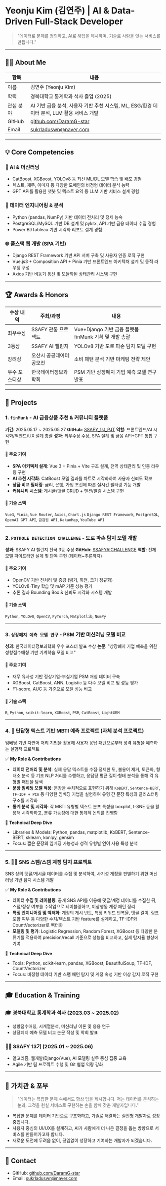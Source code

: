 # Yeonju Kim (김연주) | AI & Data-Driven Full-Stack Developer

> "데이터로 문제를 정의하고, AI로 해답을 제시하며, 기술로 사람을 잇는 서비스를 만듭니다."

---

## 👩‍💻 About Me

| 항목     | 내용                                                       |
| ------ | -------------------------------------------------------- |
| 이름     | 김연주 (Yeonju Kim)                                         |
| 학력     | 경북대학교 통계학과 석사 졸업 (2025)                                  |
| 관심 분야  | AI 기반 금융 분석, 사용자 기반 추천 시스템, ML, ESG/환경 데이터 분석, LLM 활용 서비스 개발 |
| GitHub | [github.com/DaramG-star](https://github.com/DaramG-star) |
| Email  | [sukrladuswn@naver.com](mailto:sukrladuswn@naver.com)    |

---

## 💡 Core Competencies

### 🧠 AI & 머신러닝

* CatBoost, XGBoost, YOLOv8 등 최신 ML/DL 모델 학습 및 배포 경험
* 텍스트, 재무, 이미지 등 다양한 도메인의 비정형 데이터 분석 능력
* GPT API를 활용한 챗봇 및 텍스트 요약 등 LLM 기반 서비스 설계 경험

### 🧩 데이터 엔지니어링 & 분석

* Python (pandas, NumPy) 기반 데이터 전처리 및 정제 능숙
* PostgreSQL/MySQL 기반 DB 설계 및 pykrx, API 기반 금융 데이터 수집 경험
* Power BI/Tableau 기반 시각화 리포트 설계 경험

### 🌐 풀스택 웹 개발 (SPA 기반)

* Django REST Framework 기반 API 서버 구축 및 사용자 인증 로직 구현
* Vue.js3 + Composition API + Pinia 기반 프론트엔드 아키텍처 설계 및 동적 라우팅 구성
* Axios 기반 비동기 통신 및 모듈화된 상태관리 시스템 구현

---

## 🏆 Awards & Honors

| 수상 내역   | 주최/과정         | 내용                                      |
| ------- | ------------- | --------------------------------------- |
| 최우수상    | SSAFY 관통 프로젝트 | Vue+Django 기반 금융 플랫폼 finMunk 기획 및 개발 총괄 |
| 3등상     | SSAFY AI 챌린지  | YOLOv8 기반 도로 파손 탐지 모델 구현                |
| 장려상     | 오산시 공공데이터 공모전 | 소비 패턴 분석 기반 마케팅 전략 제안                   |
| 우수 포스터상 | 한국데이터정보과학회    | PSM 기반 상장폐지 기업 예측 모델 연구 발표              |

---

## 🚀 Projects

### 1. `finMunk` - AI 금융상품 추천 & 커뮤니티 플랫폼

**기간**: 2025.05.17 \~ 2025.05.27
**GitHub**: [SSAFY\_1st\_PJT](https://github.com/DaramG-star/SSAFY_1st_PJT)
**역할**: 프론트엔드/AI 시각화/백엔드/UX 설계 총괄
**성과**: 최우수상 수상, SPA 설계 및 금융 API+GPT 통합 구현

#### 📌 주요 기여

* **SPA 아키텍처 설계**: Vue 3 + Pinia + Vite 구조 설계, 전역 상태관리 및 인증 라우팅 구현
* **AI 추천 시각화**: CatBoost 모델 결과를 차트로 시각화하여 사용자 신뢰도 확보
* **상품 비교 필터링**: 금리, 은행, 가입 조건에 따른 실시간 필터링 기능 개발
* **커뮤니티 시스템**: 게시글/댓글 CRUD + 멘션/알림 시스템 구현

#### 🔧 기술 스택

`Vue3`, `Pinia`, `Vue Router`, `Axios`, `Chart.js`
`Django REST Framework`, `PostgreSQL`, `OpenAI GPT API`, `금감원 API`, `KakaoMap`, `YouTube API`

---

### 2. `POTHOLE DETECTION CHALLENGE` - 도로 파손 탐지 모델 개발

**성과**: SSAFY AI 챌린지 전국 3등 수상
**GitHub**: [SSAFYAICHALLENGE](https://github.com/DaramG-star/POTHOLE_DETECTION_CHALLENGE)
**역할**: 전체 모델 파이프라인 설계 및 단독 구현 (데이터\~추론까지)

#### 📌 주요 기여

* OpenCV 기반 전처리 및 증강 (밝기, 회전, 크기 정규화)
* YOLOv8-Tiny 학습 및 mAP 기준 성능 평가
* 추론 결과 Bounding Box & 신뢰도 시각화 시스템 개발

#### 🔧 기술 스택

`Python`, `YOLOv8`, `OpenCV`, `PyTorch`, `Matplotlib`, `NumPy`

---

### 3. `상장폐지 예측 모델 연구` - PSM 기반 머신러닝 모델 비교

**성과**: 한국데이터정보과학회 우수 포스터 발표 수상
**논문**: "상장폐지 기업 예측을 위한 성향점수매칭 기반 기계학습 모델 비교"

#### 📌 주요 기여

* 재무 유사성 기반 정상기업-부실기업 PSM 매칭 데이터 구축
* XGBoost, CatBoost, ANN, Logistic 등 다수 모델 비교 및 성능 평가
* F1-score, AUC 등 기준으로 모델 성능 비교

#### 🔧 기술 스택

`R`, `Python`, `scikit-learn`, `XGBoost`, `PSM`, `CatBoost`, `LightGBM`

---

### 4. 💬 단답형 텍스트 기반 MBTI 예측 프로젝트 (자체 분석 프로젝트)
임베딩 기반 자연어 처리 기법을 활용해 사용자 응답 패턴으로부터 성격 유형을 예측하는 실험적 프로젝트

✅ **My Role & Contributions**
- **데이터 전처리 및 분석**: 실제 응답 텍스트를 수집·정제한 뒤, 불용어 제거, 토큰화, 형태소 분석 등 기초 NLP 처리를 수행하고, 응답당 평균 길이·형태 분석을 통해 각 유형별 패턴을 탐색
- **문장 임베딩 모델 적용**: 문장을 수치적으로 표현하기 위해 `KoBERT`, `Sentence-BERT`, `TF-IDF + PCA` 등 다양한 임베딩 기법을 실험하여 유형 간 문장 특성의 클러스터링 구조를 시각화
- **통계 분석 및 시각화**: 각 MBTI 유형별 텍스트 분포 특성을 boxplot, t-SNE 등을 활용해 시각화하고, 분류 가능성에 대한 통계적 논의를 진행함

🔧 **Technical Deep Dive**
- Libraries & Models: Python, pandas, matplotlib, KoBERT, Sentence-BERT, sklearn, konlpy, gensim
- Focus: 짧은 문장의 임베딩 가능성과 성격 유형별 언어 사용 특성 분석

---

### 5. 🕵️‍♀️ SNS 스팸/스캠 계정 탐지 프로젝트
SNS 상의 댓글/게시글 데이터를 수집 및 분석하여, 사기성 계정을 판별하기 위한 머신러닝 기반 탐지 시스템 개발

✅ **My Role & Contributions**
- **데이터 수집 및 레이블링**: 공개 SNS API를 이용해 댓글/계정 데이터를 수집한 뒤, 스팸/정상 여부를 수작업으로 레이블링하고, 이상행동 계정 패턴 정리
- **특징 엔지니어링 및 벡터화**: 계정의 게시 빈도, 특정 키워드 반복율, 댓글 길이, 링크 포함 여부 등 다양한 수치/텍스트 기반 feature를 설계하고, TF-IDF와 CountVectorizer로 벡터화
- **모델링 및 평가**: Logistic Regression, Random Forest, XGBoost 등 다양한 분류기를 적용하여 precision/recall 기준으로 성능을 비교하고, 실제 탐지율 향상에 기여

🔧 **Technical Deep Dive**
- Tools: Python, scikit-learn, pandas, XGBoost, BeautifulSoup, TF-IDF, CountVectorizer
- Focus: 비정형 데이터 기반 스팸 패턴 탐지 및 계정 속성 기반 이상 감지 로직 구현

---

## 🎓 Education & Training

### 🎓 경북대학교 통계학과 석사 (2023.03 \~ 2025.02)

* 성향점수매칭, 시계열분석, 머신러닝 이론 및 응용 연구
* 상장폐지 예측 모델 비교 논문 작성 및 학회 발표

### 👩‍💻 SSAFY 13기 (2025.01 \~ 2025.06)

* 알고리즘, 웹개발(Django/Vue), AI 모델링 실무 중심 집중 교육
* Agile 기반 팀 프로젝트 수행 및 Git 협업 역량 강화

---

## 🙌 가치관 & 포부

> "데이터는 복잡한 문제 속에서도 항상 답을 제시합니다. 저는 데이터를 분석하는 눈과, 그것을 현실 서비스로 구현하는 손을 함께 갖춘 개발자입니다."

* 복잡한 문제를 데이터 기반으로 구조화하고, 기술로 해결하는 실전형 개발자로 성장 중입니다.
* 사용자 중심의 UI/UX를 설계하고, AI가 사람에게 더 나은 결정을 돕는 방향으로 서비스를 만들어가고자 합니다.
* 새로운 도전에 두려움 없이, 끊임없이 성장하고 기여하는 개발자가 되겠습니다.

---

## 🔗 Contact

* GitHub: [github.com/DaramG-star](https://github.com/DaramG-star)
* Email: [sukrladuswn@naver.com](mailto:sukrladuswn@naver.com)
